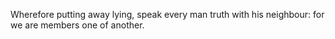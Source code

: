 Wherefore putting away lying, speak every man truth with his neighbour: for we are members one of another.
